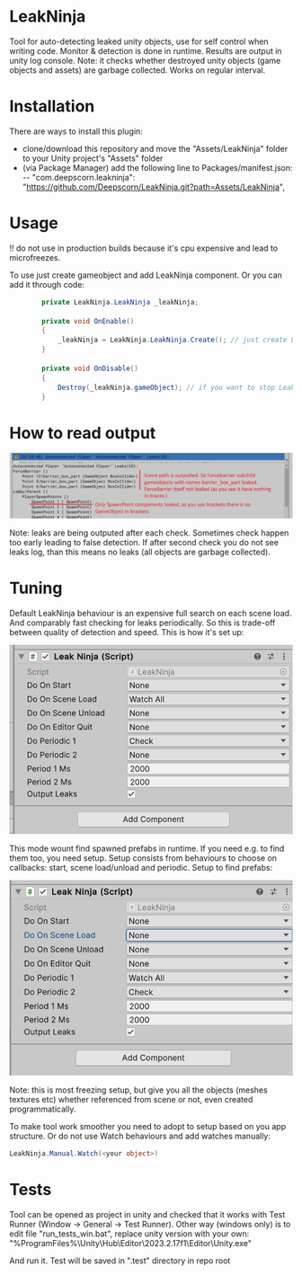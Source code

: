 # LeakNinja

Tool for auto-detecting leaked unity objects, use for self control when writing code. Monitor & detection is done in runtime. Results are output in unity log console.
Note: it checks whether destroyed unity objects (game objects and assets) are garbage collected. Works on regular interval.

# Installation

There are ways to install this plugin:

- clone/download this repository and move the "Assets/LeakNinja" folder to your Unity project's "Assets" folder
- (via Package Manager) add the following line to Packages/manifest.json:
-- "com.deepscorn.leakninja": "https://github.com/Deepscorn/LeakNinja.git?path=Assets/LeakNinja",

# Usage

!! do not use in production builds because it's cpu expensive and lead to microfreezes.

To use just create gameobject and add LeakNinja component.
Or you can add it through code:

```csharp
        private LeakNinja.LeakNinja _leakNinja;

        private void OnEnable()
        {
            _leakNinja = LeakNinja.LeakNinja.Create(); // just create LeakNinja and it will work till your app quit
        }

        private void OnDisable()
        {
            Destroy(_leakNinja.gameObject); // if you want to stop LeakNinja, destroy it
        }
```

# How to read output

![Example log image](Images/OutputExample.png?raw=true "Example log")

Note: leaks are being outputed after each check. Sometimes check happen too early leading to false detection. If after second check you do not see leaks log, than this means no leaks (all objects are garbage collected).

# Tuning

Default LeakNinja behaviour is an expensive full search on each scene load. And comparably fast checking for leaks periodically. So this is trade-off between quality of detection and speed. 
This is how it's set up:

![Default setup image](Images/DefaultSetup.png?raw=true "Default setup")

This mode wount find spawned prefabs in runtime.
If you need e.g. to find them too, you need setup. Setup consists from behaviours to choose on callbacks: start, scene load/unload and periodic. Setup to find prefabs:

![Full expensive setup image](Images/FullExpensiveSetup.png?raw=true "Full expensive setup")

Note: this is most freezing setup, but give you all the objects (meshes textures etc) whether referenced from scene or not, even created programmatically.

To make tool work smoother you need to adopt to setup based on you app structure. Or do not use Watch behaviours and add watches manually:

```csharp
LeakNinja.Manual.Watch(<your object>)
```

# Tests
Tool can be opened as project in unity and checked that it works with Test Runner (Window -> General -> Test Runner).
Other way (windows only) is to edit file "run_tests_win.bat", replace unity version with your own:
"%ProgramFiles%\Unity\Hub\Editor\2023.2.17f1\Editor\Unity.exe"

And run it. Test will be saved in ".test" directory in repo root
